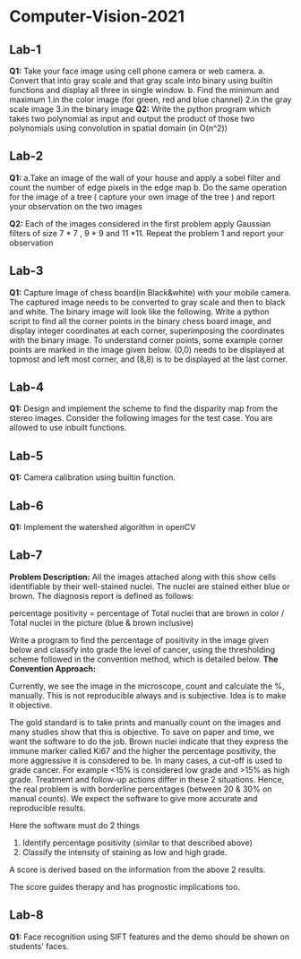 # Computer-Vision-2021
## Lab-1
**Q1:** Take your face image using cell phone camera or web camera.
a. Convert that into gray scale and that gray scale into binary using builtin functions and display all three in single window.
b. Find the minimum and maximum
    1.in the color image (for green, red and blue channel)
    2.in the gray scale image
    3.in the binary image
**Q2:** Write the python program which takes two polynomial as input and output the product of those two polynomials using convolution in spatial domain (in O(n^2))

## Lab-2
**Q1:** 
a.Take an image of the wall of your house and apply a sobel filter and count the number of edge pixels in the edge map 
b. Do the same operation for the image of a tree ( capture your own image of the tree ) and report your observation on the two images

**Q2:** 
Each of the images considered in the first problem apply Gaussian filters of size 7 * 7 , 9 * 9 and 11 *11. Repeat the problem 1 and report your observation

## Lab-3
**Q1:** Capture Image of chess board(in Black&amp;white) with your mobile camera. The captured image needs to be converted to gray scale and then to black and white. The binary image will look like the following. Write a python script to find all the corner points in the binary chess board image, and display integer coordinates at each corner, superimposing the coordinates with the binary image. To understand corner points, some example corner points are marked in the image given below. (0,0) needs to be displayed at topmost and left most corner, and (8,8) is to be displayed at the last corner.

## Lab-4
**Q1:** Design and implement the scheme to find the disparity map from the stereo images. Consider the following images for the test case. You are allowed to use inbuilt functions.

## Lab-5
**Q1:** Camera calibration using builtin function.

## Lab-6
**Q1:** Implement the watershed algorithm in openCV

## Lab-7
**Problem Description:**
All the images attached along with this show cells identifiable by their well-stained nuclei. The nuclei are stained either blue or brown.
The diagnosis report is defined as follows:

percentage positivity =  percentage of Total nuclei that are brown in color / Total nuclei in the picture (blue & brown inclusive)

Write a program to find the percentage of positivity in the image given below and classify into grade the level of cancer, using the thresholding scheme followed in the convention method, which is detailed below.
**The Convention Approach:**

Currently, we see the image in the microscope, count and calculate the %, manually. This is not reproducible always and is subjective. Idea is to make it objective.

The gold standard is to take prints and manually count on the images and many studies show that this is objective. To save on paper and time, we want the software to do the job. Brown nuclei indicate that they express the immune marker called Ki67 and the higher the percentage positivity, the more aggressive it is considered to be. In many cases, a cut-off is used to grade cancer. For example <15% is considered low grade and >15% as high grade. Treatment and follow-up actions differ in these 2 situations. Hence, the real problem is with borderline percentages (between 20 & 30% on manual counts). We expect the software to give more accurate and reproducible results.

Here the software must do 2 things

1) Identify percentage positivity (similar to that described above)
2) Classify the intensity of staining as low and high grade.

A score is derived based on the information from the above 2 results.

The score guides therapy and has prognostic implications too.

## Lab-8
**Q1:** Face recognition using SIFT features and the demo should be shown on students' faces.
